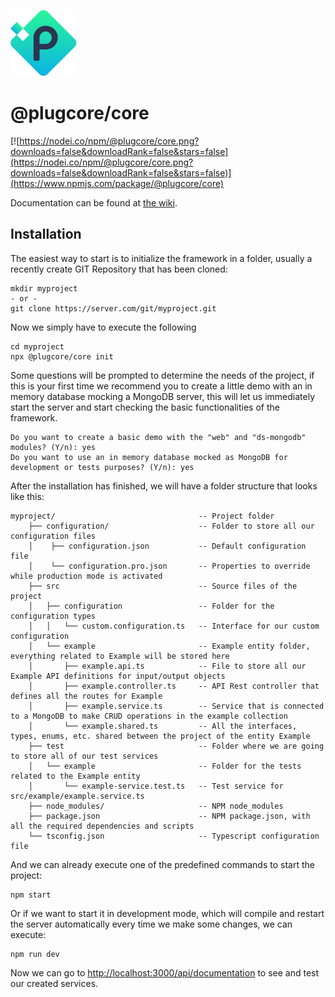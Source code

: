![plugcore.com](https://raw.githubusercontent.com/plugcore/plug/master/_docs/logo.png "plugcore.com")

# @plugcore/core

[![https://nodei.co/npm/@plugcore/core.png?downloads=false&downloadRank=false&stars=false](https://nodei.co/npm/@plugcore/core.png?downloads=false&downloadRank=false&stars=false)](https://www.npmjs.com/package/@plugcore/core)

Documentation can be found at [the wiki](https://github.com/plugcore/plugcore/wiki).

## Installation
 
The easiest way to start is to initialize the framework in a folder, usually a recently create GIT Repository that has been cloned:
 
```
mkdir myproject
- or -
git clone https://server.com/git/myproject.git
```
 
Now we simply have to execute the following
 
```
cd myproject
npx @plugcore/core init
```
 
Some questions will be prompted to determine the needs of the project, if this is your first time we recommend you to create a little demo with an in memory database mocking a MongoDB server, this will let us immediately start the server and start checking the basic functionalities of the framework.
 
```
Do you want to create a basic demo with the "web" and "ds-mongodb" modules? (Y/n): yes
Do you want to use an in memory database mocked as MongoDB for development or tests purposes? (Y/n): yes
```
 
After the installation has finished, we will have a folder structure that looks like this:
 
```
myproject/                                -- Project folder
    ├── configuration/                    -- Folder to store all our configuration files
    │    ├── configuration.json           -- Default configuration file
    │    └── configuration.pro.json       -- Properties to override while production mode is activated
    ├── src                               -- Source files of the project
    │   ├── configuration                 -- Folder for the configuration types
    │   │   └── custom.configuration.ts   -- Interface for our custom configuration
    │   └── example                       -- Example entity folder, everything related to Example will be stored here
    │       ├── example.api.ts            -- File to store all our Example API definitions for input/output objects
    │       ├── example.controller.ts     -- API Rest controller that defines all the routes for Example
    │       ├── example.service.ts        -- Service that is connected to a MongoDB to make CRUD operations in the example collection
    │       └── example.shared.ts         -- All the interfaces, types, enums, etc. shared between the project of the entity Example
    ├── test                              -- Folder where we are going to store all of our test services
    │   └── example                       -- Folder for the tests related to the Example entity
    │       └── example-service.test.ts   -- Test service for src/example/example.service.ts
    ├── node_modules/                     -- NPM node_modules
    ├── package.json                      -- NPM package.json, with all the required dependencies and scripts
    └── tsconfig.json                     -- Typescript configuration file
```
 
And we can already execute one of the predefined commands to start the project:
 
```
npm start
```
 
Or if we want to start it in development mode, which will compile and restart the server automatically every time we make some changes, we can execute:
 
```
npm run dev
```
 
Now we can go to [http://localhost:3000/api/documentation](http://localhost:3000/api/documentation) to see and test our created services.
